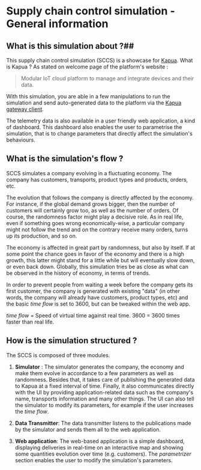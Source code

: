 

Supply chain control simulation - General information
=======
## What is this simulation about ?##
This supply chain control simulation (SCCS) is a showcase for [Kapua](https://eclipse.org/kapua/). What is Kapua ? As stated on welcome page of the platform's website :

> Modular IoT cloud platform to manage and integrate devices and their data.

With this simulation, you are able in a few manipulations to run the simulation and send auto-generated data to the platform via the [Kapua gateway client](https://github.com/ctron/kapua-gateway-client).

The telemetry data is also available in a user friendly web application, a kind of dashboard. This dashboard also enables the user to parametrise the simulation, that is to change parameters that directly affect the simulation's behaviours.

## What is the simulation's flow ? ##
SCCS simulates a company evolving in a fluctuating economy. The company has customers, transports, product types and products, orders, etc. 

The evolution that follows the company is directly affected by the economy. For instance, if the global demand grows bigger, then the number of customers will certainly grow too, as well as the number of orders. Of course, the randomness factor might play a decisive role. As in real life, even if something goes wrong economically-wise, a particular company might not follow the trend and on the contrary receive many orders, turns up its production, and so on.

The economy is affected in great part by randomness, but also by itself. If at some point the chance goes in favor of the economy and there is a high growth, this latter might stand for a little while but will eventually slow down, or even back down. Globally, this simulation tries be as close as what can be observed in the history of economy, in terms of trends. 

In order to prevent people from waiting a week before the company gets its first customer, the company is generated with existing "data" (in other words, the company will already have customers, product types, etc) and the basic *time flow* is set to 3600, but can be tweaked within the web app.

*time flow* = Speed of virtual time against real time. 3600 = 3600 times faster than real life.

## How is the simulation structured ? ##
The SCCS is composed of three modules.

 1. **Simulator** : The simulator generates the company, the economy and make them evolve in accordance to a few parameters as well as randomness. Besides that, it takes care of publishing the generated data to Kapua at a fixed interval of time.  Finally, it also communicates directly with the UI by providing application-related data such as the company's name, transports information and many other things. The UI can also tell the simulator to modify its parameters, for example if the user increases the *time flow*.
 
 2. **Data Transmitter**: The data transmitter listens to the publications made by the simulator and sends them all to the web application.

 3. **Web application**:  The web-based application is a simple dashboard, displaying deliveries in real-time on an interactive map and showing some quantities evolution over time (e.g. customers). The *parametrizer* section enables the user to modify the simulation's parameters.